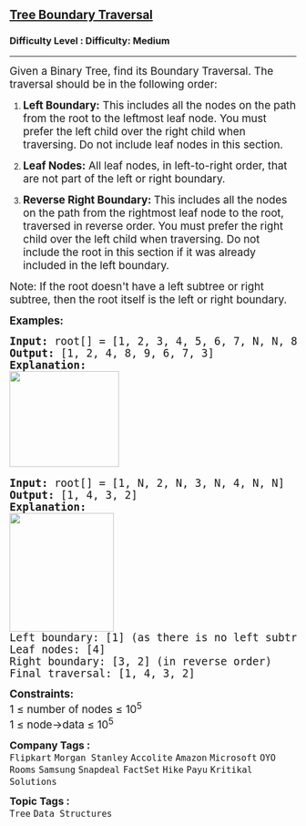 <h2><a href="https://www.geeksforgeeks.org/problems/boundary-traversal-of-binary-tree/0">Tree Boundary Traversal</a></h2><h3>Difficulty Level : Difficulty: Medium</h3><hr><div class="problems_problem_content__Xm_eO"><p><span style="font-size: 14pt;">Given a Binary Tree, find its Boundary Traversal. The traversal should be in the following order:&nbsp;</span></p>
<ol>
<li>
<p data-pm-slice="1 1 []"><span style="font-size: 14pt;"><strong>Left Boundary:</strong> This includes all the nodes on the path from the root to the leftmost leaf node. You must prefer the left child over the right child when traversing. Do not include leaf nodes in this section.</span></p>
</li>
<li>
<p data-pm-slice="1 1 []"><span style="font-size: 14pt;"><strong>Leaf Nodes:</strong> All leaf nodes, in left-to-right order, that are not part of the left or right boundary.</span></p>
</li>
<li>
<p data-pm-slice="1 1 []"><span style="font-size: 14pt;"><strong>Reverse Right Boundary: </strong>This includes all the nodes on the path from the rightmost leaf node to the root, traversed in reverse order. You must prefer the right child over the left child when traversing. Do not include the root in this section if it was already included in the left boundary.</span></p>
</li>
</ol>
<p><span style="font-size: 14pt;">Note: If the root doesn't have a left subtree or right subtree, then the root itself is the left or right boundary.&nbsp;</span></p>
<p><span style="font-size: 14pt;"><strong>Examples:</strong></span></p>
<pre><span style="font-size: 14pt;"><strong>Input:</strong> root[] = [1, 2, 3, 4, 5, 6, 7, N, N, 8, 9, N, N, N, N]<strong>
Output: </strong>[<span class="hljs-number">1</span>, <span class="hljs-number">2</span>, <span class="hljs-number">4</span>, <span class="hljs-number">8</span>, <span class="hljs-number">9</span>, <span class="hljs-number">6</span>, <span class="hljs-number">7</span>, <span class="hljs-number">3</span>]<strong>
Explanation:
</strong><img src="https://media.geeksforgeeks.org/img-practice/prod/addEditProblem/700204/Web/Other/blobid6_1749213679.webp" width="192" height="168"> </span></pre>
<pre><span style="font-size: 14pt;"><strong>Input: </strong>root[] = [1, N, 2, N, 3, N, 4, N, N] <strong>
Output: </strong>[<span class="hljs-number">1</span>, <span class="hljs-number">4</span>, <span class="hljs-number">3</span>, <span class="hljs-number">2</span>]
<strong>Explanation:<br><img src="https://media.geeksforgeeks.org/img-practice/prod/addEditProblem/700204/Web/Other/blobid3_1749213560.webp" width="183" height="208"><br></strong><span class="hljs-attr">Left boundary:</span> [<span class="hljs-number">1</span>] <span class="hljs-string">(as</span> <span class="hljs-string">there</span> <span class="hljs-string">is</span> <span class="hljs-literal">no</span> <span class="hljs-string">left</span> <span class="hljs-string">subtree)</span>
<span class="hljs-attr">Leaf nodes:</span> [<span class="hljs-number">4</span>]
<span class="hljs-attr">Right boundary:</span> [<span class="hljs-number">3</span>, <span class="hljs-number">2</span>] <span class="hljs-string">(in</span> <span class="hljs-string">reverse</span> <span class="hljs-string">order)</span>
<span class="hljs-attr">Final traversal:</span> [<span class="hljs-number">1</span>, <span class="hljs-number">4</span>, <span class="hljs-number">3</span>, <span class="hljs-number">2</span>]</span></pre>
<p><span style="font-size: 14pt;"><strong>Constraints:</strong></span><br><span style="font-size: 14pt;">1 ≤ number of nodes ≤ 10<sup>5</sup></span><br><span style="font-size: 14pt;">1 ≤ node-&gt;data ≤ 10<sup>5</sup></span></p></div><p><span style=font-size:18px><strong>Company Tags : </strong><br><code>Flipkart</code>&nbsp;<code>Morgan Stanley</code>&nbsp;<code>Accolite</code>&nbsp;<code>Amazon</code>&nbsp;<code>Microsoft</code>&nbsp;<code>OYO Rooms</code>&nbsp;<code>Samsung</code>&nbsp;<code>Snapdeal</code>&nbsp;<code>FactSet</code>&nbsp;<code>Hike</code>&nbsp;<code>Payu</code>&nbsp;<code>Kritikal Solutions</code>&nbsp;<br><p><span style=font-size:18px><strong>Topic Tags : </strong><br><code>Tree</code>&nbsp;<code>Data Structures</code>&nbsp;